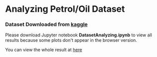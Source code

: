 # Analyzing Petrol/Oil Dataset
### Dataset Downloaded from [kaggle](https://www.kaggle.com/datasets/zusmani/petrolgas-prices-worldwide)


Please download Jupyter notebook <b>DatasetAnalyzing.ipynb</b> to view all results because some plots don't appear in the browser version.

You can view the whole result at [here](https://github.com/CompuSalle/AnalyzingPetrol-Oil-Dataset/blob/main/FireShot%20Capture-DatasetAnalyzing-Jupyter%20Notebook.pdf)
